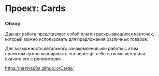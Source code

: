 # Проект: Cards

### Обзор

Данная работа представляет собой плагин раскрывающихся карточек, который можно использовать для предложения различных товаров.

Для возможности детального ознакомления или работы с этим проектом нужно клонировать его через git себе на компьютер или скачать его с репозитория.  

https://nastya90s.github.io/Cards/
